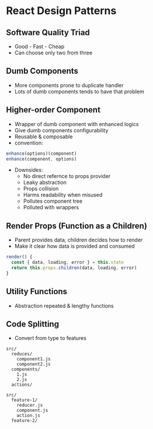 # React Design Patterns

## Software Quality Triad
- Good - Fast - Cheap
- Can choose only two from three

## Dumb Components
- More components prone to duplicate handler
- Lots of dumb components tends to have that problem

## Higher-order Component
- Wrapper of dumb component with enhanced logics
- Give dumb components configurability
- Reusable & composable
- convention:
```js
enhance(options)(component)
enhance(component, options)
```
- Downsides:
  - No direct refernce to props provider
  - Leaky abstraction
  - Props collision
  - Harms readability when misused
  - Pollutes component tree
  - Polluted with wrappers

## Render Props (Function as a Children)
- Parent provides data, children decides how to render
- Make it clear how data is provided and consumed
```js
render() {
  const { data, loading, error } = this.state
  return this.props.children(data, loading, error)
}
```

## Utility Functions
- Abstraction repeated & lengthy functions

## Code Splitting
- Convert from type to features
```
src/
  reduces/
    component1.js
    component2.js
  components/
    1.js
    2.js
  actions/
```
```
src/
  feature-1/
    reducer.js
    component.js
    action.js
  feature-2/
```